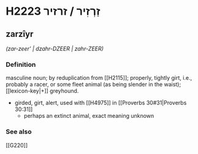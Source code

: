 # H2223 זַרְזִיר / זרזיר

## zarzîyr

_(zar-zeer' | dzahr-DZEER | zahr-ZEER)_

### Definition

masculine noun; by reduplication from [[H2115]]; properly, tightly girt, i.e., probably a racer, or some fleet animal (as being slender in the waist); [[lexicon-key|+]] greyhound.

- girded, girt, alert, used with [[H4975]] in [[Proverbs 30#31|Proverbs 30:31]]
    - perhaps an extinct animal, exact meaning unknown
### See also

[[G220]]

